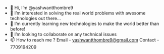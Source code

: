 - 👋 Hi, I’m @yashwantthombre9
- 👀 I’m interested in solving the real world problems with awesome technologies out there...
- 🌱 I’m currently learning new technologies to make the world better than before!
- 💞️ I’m looking to collaborate on any technical issues
- 📫 How to reach me ? Email - yashwantthombre9@gmail.com Contact - 7709194209

<!---
yashwantthombre9/yashwantthombre9 is a ✨ special ✨ repository because its `README.md` (this file) appears on your GitHub profile.
You can click the Preview link to take a look at your changes.
--->
